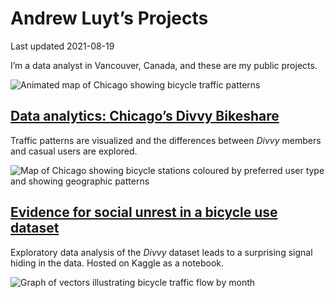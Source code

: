 Andrew Luyt’s Projects
================
Last updated 2021-08-19

I’m a data analyst in Vancouver, Canada, and these are my public
projects.

![Animated map of Chicago showing bicycle traffic
patterns](https://andrewluyt.github.io/divvy-bikeshare/analysis-report_files/figure-gfm/all%20traffic%20flow%20mapped%20fine%20detail%20zoomed-1.gif)

## [Data analytics: Chicago’s Divvy Bikeshare](https://andrewluyt.github.io/divvy-bikeshare/)

Traffic patterns are visualized and the differences between *Divvy*
members and casual users are explored.

![Map of Chicago showing bicycle stations coloured by preferred user
type and showing geographic
patterns](https://andrewluyt.github.io/divvy-bikeshare/analysis-report_files/figure-gfm/member%20vs%20casual%20usage%20map%20over%2070-1.png)

## [Evidence for social unrest in a bicycle use dataset](https://www.kaggle.com/andyinverted/evidence-for-social-unrest-in-bicycle-usage-data)

Exploratory data analysis of the *Divvy* dataset leads to a surprising
signal hiding in the data. Hosted on Kaggle as a notebook.

![Graph of vectors illustrating bicycle traffic flow by
month](./img/unrest.png)
